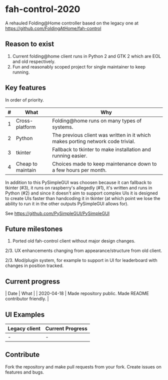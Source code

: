 # fah-control-2020
A rehauled Folding@Home controller based on the legacy one at https://github.com/FoldingAtHome/fah-control

## Reason to exist
1. Current folding@home client runs in Python 2 and GTK 2 which are EOL and old respectively.
2. Fun and reasonably scoped project for single maintainer to keep running.

## Key features
In order of priority.

| # | What | Why |
| - | ---- | --- |
| 1 | Cross-platform | Folding@home runs on many types of systems.
| 2 | Python | The previous client was written in it which makes porting network code trivial.
| 3 | tkinter | Fallback to tkinter to make installation and running easier.
| 4 | Cheap to maintain | Choices made to keep maintenance down to a few hours per month.

In addition to this PySimpleGUI was choosen because it can fallback to tkinter (#3), it runs on raspberry's allegedly (#1), it's written and runs in Python (#2) and since it doesn't aim to support complex UIs it is designed to create UIs faster than handcoding it in tkinter (at which point we lose the ability to run it in the other outputs PySimpleGUI allows for).

See https://github.com/PySimpleGUI/PySimpleGUI

## Future milestones
1. Ported old fah-control client without major design changes.

2/3. UX enhancements changing from appearance/structure from old client.

2/3. Mod/plugin system, for example to support in UI for leaderboard with changes in position tracked.

## Current progress
| Date | What |
| 2020-04-18 | Made repository public. Made README contributor friendly. |

## UI Examples
| Legacy client | Current Progress |
| ------------- | ---------------- |
| - | - |


## Contribute

Fork the repository and make pull requests from your fork. Create issues on features and bugs.
